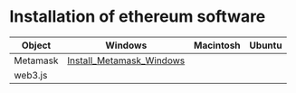 # Installation of ethereum software


| Object          | Windows                     | Macintosh  |  Ubuntu     |
| --------------- | ---------                   | ---------  | ---------   | 
| Metamask        | [Install_Metamask_Windows](Install_Metamask_Windows.html)
| web3.js         |


